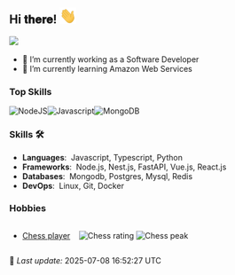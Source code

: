 <h2> Hi 𝐭𝐡𝐞𝐫𝐞! <img src="https://github.com/ABSphreak/ABSphreak/blob/master/gifs/Hi.gif" width="30"></h2>

![](https://komarev.com/ghpvc/?username=CristianPeralta&label=Profile%20Visits&color=blue&style=for-the-badge)

  - 🔭 I’m currently working as a Software Developer
  - 🌱 I’m currently learning Amazon Web Services

### Top Skills
![NodeJS](https://img.shields.io/badge/node.js-6DA55F?style=for-the-badge&logo=node.js&logoColor=white)![Javascript](https://img.shields.io/badge/JavaScript-323330?style=for-the-badge&logo=javascript&logoColor=F7DF1E)![MongoDB](https://img.shields.io/badge/MongoDB-4EA94B?style=for-the-badge&logo=mongodb&logoColor=white)

### Skills 🛠️
- **Languages**:&nbsp;      Javascript, Typescript, Python
- **Frameworks**:&nbsp;       Node.js, Nest.js, FastAPI, Vue.js, React.js
- **Databases**:&nbsp;      Mongodb, Postgres, Mysql, Redis
- **DevOps**:&nbsp;         Linux, Git, Docker

### Hobbies
<div style="display: flex; align-items: center;">
<ul>
  <li>
    <div style="display: flex; align-items: center;">
      <a href="https://www.chess.com/member/krix0s" target="_blank" rel="noopener noreferrer">Chess player</a>&nbsp;&nbsp;&nbsp;&nbsp;
      <img src="https://img.shields.io/badge/Rating-1245-5d9948?style=flat-square&logo=chess.com&logoColor=white" alt="Chess rating" />&nbsp;
      <img src="https://img.shields.io/badge/Peak-1437-5d9948?style=flat-square&logo=chess.com&logoColor=white" alt="Chess peak" />
    </div>
  </li>
</ul>
</div>


📅 *Last update:* 2025-07-08 16:52:27 UTC <!-- LAST_UPDATE -->
<!--
**CristianPeralta/CristianPeralta** is a ✨ _special_ ✨ repository because its `README.md` (this file) appears on your GitHub profile.
-->
